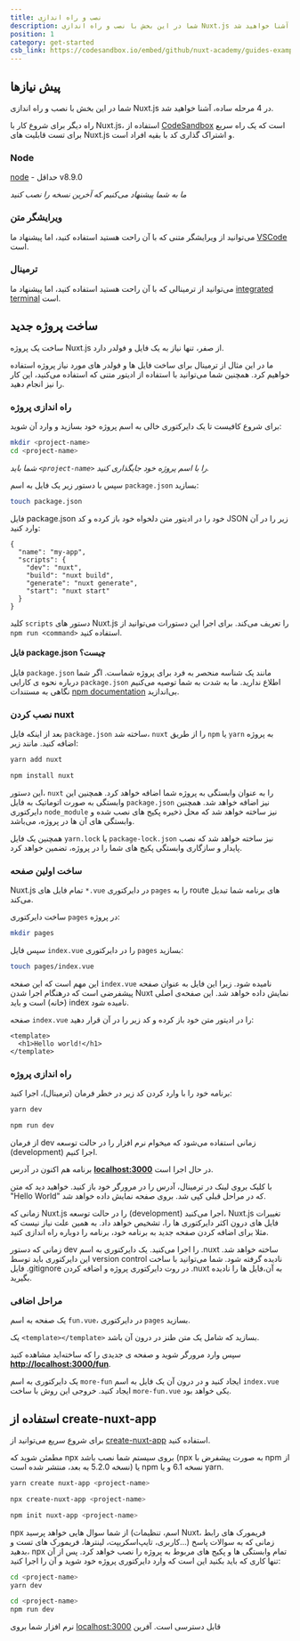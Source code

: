 ```yaml
---
title: نصب و راه اندازی
description: شما در این بخش با نصب و راه اندازی Nuxt.js در 4 مرحله ساده، آشنا خواهید شد.
position: 1
category: get-started
csb_link: https://codesandbox.io/embed/github/nuxt-academy/guides-examples/tree/master/01_get_started/01_installation?fontsize=14&hidenavigation=1&theme=dark
---
```


## پیش نیاز‌ها

شما در این بخش با نصب و راه اندازی Nuxt.js در 4 مرحله ساده، آشنا خواهید شد.

<base-alert type="info">

راه دیگر برای شروع کار با Nuxt.js، استفاده از [CodeSandbox](https://template.nuxtjs.org) است که یک راه سریع برای تست قابلیت های Nuxt.js و اشتراک گذاری کد با بقیه افراد است.

</base-alert>

### Node

[node](https://nodejs.org/en/download/) - حداقل v8.9.0

_ما به شما پیشنهاد می‌کنیم که آخرین نسخه را نصب کنید_

### ویرایشگر متن

می‌توانید از ویرایشگر متنی که با آن راحت هستید استفاده کنید، اما پیشنهاد ما [VSCode](https://code.visualstudio.com/) است.

### ترمینال

می‌توانید از ترمینالی که با آن راحت هستید استفاده کنید، اما پیشنهاد ما [integrated terminal](https://code.visualstudio.com/docs/editor/integrated-terminal) است.

## ساخت پروژه جدید

ساخت یک پروژه Nuxt.js از صفر، تنها نیاز به یک فایل و فولدر دارد.

ما در این مثال از ترمینال برای ساخت فایل ها و فولدر های مورد نیاز پروژه استفاده خواهیم کرد. همچنین شما می‌توانید با استفاده از ادیتور متنی که استفاده می‌کنید، این کار را نیز انجام دهید.

### راه اندازی پروژه

برای شروع کافیست تا یک دایرکتوری خالی به اسم پروژه خود بسازید و وارد آن شوید:

```bash
mkdir <project-name>
cd <project-name>
```

_شما باید `<project-name>` را با اسم پروژه خود جایگذاری کنید._

سپس با دستور زیر یک فایل به اسم `package.json` بسازید:

```bash
touch package.json
```

فایل package.json خود را در ادیتور متن دلخواه خود باز کرده و کد JSON زیر را در آن وارد کنید:

```json{}[package.json]
{
  "name": "my-app",
  "scripts": {
    "dev": "nuxt",
    "build": "nuxt build",
    "generate": "nuxt generate",
    "start": "nuxt start"
  }
}
```

کلید `scripts` دستور های Nuxt.js را تعریف می‌کند. برای اجرا این دستورات می‌توانید از `npm run <command>` استفاده کنید.

#### **فایل package.json چیست؟**

فایل `package.json` مانند یک شناسه منحصر به فرد برای پروژه شماست. اگر شما درباره نحوه ی کارایی `package.json` اطلاع ندارید. ما به شدت به شما توصیه می‌کنیم نگاهی به مستندات [npm documentation](https://docs.npmjs.com/creating-a-package-json-file) بی‌اندازید.

### نصب کردن nuxt

بعد از اینکه فایل `package.json` ساخته شد، `nuxt` را از طریق `npm` یا `yarn` به پروژه اضافه کنید. مانند زیر:

<code-group>
  <code-block label="Yarn" active>

```bash
yarn add nuxt
```

  </code-block>
  <code-block label="npm">

```bash
npm install nuxt
```

  </code-block>
</code-group>

این دستور، `nuxt` را به عنوان وابستگی به پروژه شما اضافه خواهد کرد. همچنین این وابستگی به صورت اتوماتیک به فایل `package.json` نیز اضافه خواهد شد. همچنین دایرکتوری `node_module` نیز ساخته خواهد شد که محل ذخیره پکیج های نصب شده و وابستگی های آن ها در پروژه، می‌باشد.

<base-alert type="info">

همچنین یک فایل `yarn.lock` یا `package-lock.json` نیز ساخته خواهد شد که نصب پایدار و سازگاری وابستگی پکیج های شما را در پروژه، تضمین خواهد کرد.

</base-alert>

### ساخت اولین صفحه

Nuxt.js تمام فایل های `*.vue` در دایرکتوری `pages` را به route های برنامه شما تبدیل می‌کند.

ساخت دایرکتوری `pages` در پروژه:

```bash
mkdir pages
```

سپس فایل `index.vue` را در دایرکتوری `pages` بسازید:

```bash
touch pages/index.vue
```

این مهم است که این صفحه `index.vue` نامیده شود. زیرا این فایل به عنوان صفحه پیشفرضی است که درهنگام اجرا شدن Nuxt نمایش داده خواهد شد. این صفحه‌ی اصلی (خانه) است و باید index نامیده شود.

صفحه `index.vue` را در ادیتور متن خود باز کرده و کد زیر را در آن قرار دهید:

```html{}[pages/index.vue]
<template>
  <h1>Hello world!</h1>
</template>
```

### راه اندازی پروژه

برنامه خود را با وارد کردن کد زیر در خطر فرمان (ترمینال)، اجرا کنید:

<code-group>
  <code-block label="Yarn" active>

```bash
yarn dev
```

  </code-block>
  <code-block label="npm">

```bash
npm run dev
```

  </code-block>
</code-group>

<base-alert type="info">

از فرمان dev زمانی استفاده می‌شود که میخوام نرم افزار را در حالت توسعه (development) اجرا کنیم.

</base-alert>

برنامه هم اکنون در آدرس **[localhost:3000](http://localhost:3000/)** در حال اجرا است.

با کلیک بروی لینک در ترمینال، آدرس را در مرورگر خود باز کنید. خواهید دید که متن "Hello World" که در مراحل قبلی کپی شد. بروی صفحه نمایش داده خواهد شد.

<base-alert type="info">

زمانی که Nuxt.js را در حالت توسعه (development) اجرا می‌کنید، Nuxt.js تغییرات فایل های درون اکثر دایرکتوری ها را، تشخیص خواهد داد. به همین علت نیاز نیست که مثلا برای اضافه کردن صفحه جدید به برنامه خود، برنامه را دوباره راه اندازی کنید.

</base-alert>

<base-alert type="warning">

زمانی که دستور dev را اجرا می‌کنید. یک دایرکتوری به اسم .nuxt ساخته خواهد شد. این دایرکتوری باید توسط version control نادیده گرفته شود. شما می‌توانید با ساخت فایل .gitignore در روت دایرکتوری پروژه و اضافه کردن .nuxt به آن،فایل ها را نادیده بگیرید.

</base-alert>

### مراحل اضافی

یک صفحه به اسم `fun.vue`، در دایرکتوری `pages` بسازید.

یک `<template></template>` بسازید که شامل یک متن طنز در درون آن باشد.

سپس وارد مرورگر شوید و صفحه ی جدیدی را که ساخته‌اید مشاهده کنید **[http://localhost:3000/fun](http://localhost:3000/fun)**.

<base-alert type="info">

یک دایرکتوری به اسم `more-fun` ایجاد کنید و در درون آن یک فایل به اسم `index.vue` ایجاد کنید. خروجی این روش با ساخت `more-fun.vue` یکی خواهد بود.

</base-alert>

<app-modal>
  <code-sandbox  :src="csb_link"></code-sandbox>
</app-modal>

## استفاده از create-nuxt-app

برای شروع سریع می‌توانید از [create-nuxt-app](https://github.com/nuxt/create-nuxt-app) استفاده کنید.

مطمئن شوید که npx بروی سیستم شما نصب باشد (npx به صورت پیشفرض با npm از نسخه 5.2.0 به بعد، منتشر شده است) یا npm نسخه 6.1 و یا yarn.

<code-group>
  <code-block label="Yarn" active>

```bash
yarn create nuxt-app <project-name>
```

  </code-block>
  <code-block label="npx">

```bash
npx create-nuxt-app <project-name>
```

  </code-block>
    <code-block label="npm">

```bash
npm init nuxt-app <project-name>
```

  </code-block>

</code-group>

npx از شما سوال هایی خواهد پرسید (اسم، تنظیمات Nuxt، فریمورک های رابط کاربری، تایپ‌اسکریپت، لینتر‌ها، فریمورک های تست و...) زمانی که به سوالات پاسخ بدهید، npx تمام وابستگی ها و پکیج های مربوط به پروژه را نصب خواهد کرد. پس از آن تنها کاری که باید بکنید این است که وارد دایرکتوری پروژه خود شوید و آن را اجرا کنید:

<code-group>
  <code-block label="Yarn" active>

```bash
cd <project-name>
yarn dev
```

  </code-block>
  <code-block label="npm">

```bash
cd <project-name>
npm run dev
```

  </code-block>
</code-group>

نرم افزار شما بروی [localhost:3000](http://localhost:3000) قابل دسترسی است. آفرین
